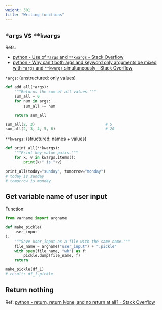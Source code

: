 ```yaml
---
weight: 301
title: "Writing functions"
---
```



## `*args` vs `**kwargs`

Refs:

- [python - Use of `*args` and `**kwargs` - Stack Overflow](https://stackoverflow.com/a/3394898/10668706)
- [python - Why can't both args and keyword only arguments be mixed with `*args` and `**kwargs` simultaneously - Stack Overflow](https://stackoverflow.com/a/64447219/10668706)

`*args`: (unstructured: only values)

```python
def add_all(*args):
    """Returns the sum of all values."""
    sum_all = 0
    for num in args:
        sum_all += num

    return sum_all

sum_all(2, 3)                               # 5
sum_all(2, 3, 4, 5, 6)                      # 20
```

`**kwargs`: (structured: names \+ values)

```python
def print_all(**kwargs):
    """Print key-value pairs."""
    for k, v in kwargs.items():
        print(k+" is "+v)

print_all(today="sunday", tomorrow="monday")
# today is sunday
# tomorrow is monday
```

## Get variable name of user input

Function:

```python
from varname import argname

def make_pickle(
    user_input
):
    """Save user_input as a file with the same name."""
    file_name = argname("user_input") + ".pickle"
    with open(file_name, "wb") as f:
        pickle.dump(file_name, f)
    return

make_pickle(df_1)
# result: df_1.pickle
```

## Return nothing

Ref: [python - return, return None, and no return at all? - Stack Overflow](https://stackoverflow.com/a/15300671)
